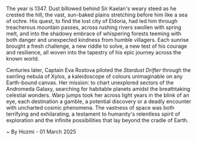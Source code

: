 
The year is 1347.  Dust billowed behind Sir Kaelan's weary steed as he crested the hill, the vast, sun-baked plains stretching before him like a sea of ochre.  His quest, to find the lost city of Eldoria, had led him through treacherous mountain passes, across rushing rivers swollen with spring melt, and into the shadowy embrace of whispering forests teeming with both danger and unexpected kindness from humble villagers. Each sunrise brought a fresh challenge, a new riddle to solve, a new test of his courage and resilience, all woven into the tapestry of his epic journey across the known world.

Centuries later, Captain Eva Rostova piloted the *Stardust Drifter* through the swirling nebula of Xylos, a kaleidoscope of colours unimaginable on any Earth-bound canvas.  Her mission: to chart unexplored sectors of the Andromeda Galaxy, searching for habitable planets amidst the breathtaking celestial wonders.  Warp jumps took her across light years in the blink of an eye, each destination a gamble, a potential discovery or a deadly encounter with uncharted cosmic phenomena. The vastness of space was both terrifying and exhilarating, a testament to humanity's relentless spirit of exploration and the infinite possibilities that lay beyond the cradle of Earth.

~ By Hozmi - 01 March 2025
